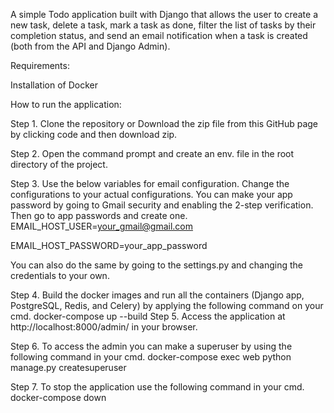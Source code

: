 A simple Todo application built with Django that allows the user to create a new task, delete a task, mark a task as done, filter the list of tasks by their completion status, 
and send an email notification when a task is created (both from the API and Django Admin). 

Requirements:

Installation of Docker

How to run the application:

Step 1. Clone the repository or Download the zip file from this GitHub page by clicking code and then download zip.

Step 2. Open the command prompt and create an env.  file in the root directory of the project. 

Step 3. Use the below variables for email configuration. Change the configurations to your actual configurations. You can make your app password by going to Gmail security and 
enabling the 2-step verification. Then go to app passwords and create one.  
EMAIL_HOST_USER=your_gmail@gmail.com 

EMAIL_HOST_PASSWORD=your_app_password

You can also do the same by going to the settings.py and changing the credentials to your own.

Step 4. Build the docker images and run all the containers (Django app, PostgreSQL, Redis, and Celery) by applying the following command on your cmd. 
docker-compose up --build
Step 5. Access the application at http://localhost:8000/admin/ in your browser.

Step 6. To access the admin you can make a superuser by using the following command in your cmd.
docker-compose exec web python manage.py createsuperuser

Step 7. To stop the application use the following command in your cmd.
docker-compose down
